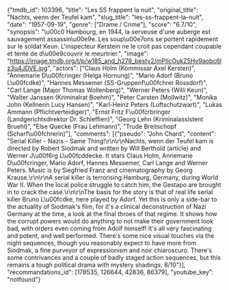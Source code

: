 {"tmdb_id": 103396, "title": "Les SS frappent la nuit", "original_title": "Nachts, wenn der Teufel kam", "slug_title": "les-ss-frappent-la-nuit", "date": "1957-09-19", "genre": ["Drame / Crime"], "score": "6.7/10", "synopsis": "\u00c0 Hambourg, en 1944, la serveuse d'une auberge est sauvagement assassin\u00e9e. Les soup\u00e7ons se portent rapidement sur le soldat Keun. L'inspecteur Kerstein ne le croit pas cependant coupable et tente de d\u00e9couvrir le meurtrier.", "image": "https://image.tmdb.org/t/p/w185_and_h278_bestv2/mPIlcOukZ5Hv9aobc6lz3u4JDVE.jpg", "actors": ["Claus Holm (Kommissar Axel Kersten)", "Annemarie D\u00fcringer (Helga Hornung)", "Mario Adorf (Bruno L\u00fcdke)", "Hannes Messemer (SS-Gruppenf\u00fchrer Rossdorf)", "Carl Lange (Major Thomas Wollenberg)", "Werner Peters (Willi Keun)", "Walter Janssen (Kriminalrat Boehm)", "Peter Carsten (Mollwitz)", "Monika John (Kellnerin Lucy Hansen)", "Karl-Heinz Peters (Luftschutzwart)", "Lukas Ammann (Pflichtverteidiger)", "Ernst Fritz F\u00fcrbringer (Landgerichtsdirektor Dr. Schleffien)", "Georg Lehn (Kriminalassistent Bruehl)", "Else Quecke (Frau Lehmann)", "Trude Breitschopf (Scharf\u00fchrerin)"], "comments": [{"pseudo": "John Chard", "content": "Serial Killer - Nazis - Same Thing!\r\n\r\nNachts, wenn der Teufel kam is directed by Robert Siodmak and written by Will Berthold (article) and Werner J\u00f6rg L\u00fcddecke. It stars Claus Holm, Annemarie D\u00fcringer, Mario Adorf, Hannes Messemer, Carl Lange and Werner Peters. Music is by Siegfried Franz and cinematography by Georg Krause.\r\n\r\nA serial killer is terrorising Hamburg, Germany, during World War II. When the local police struggle to catch him, the Gestapo are brought in to crack the case.\r\n\r\nThe basis for the story is that of real life serial killer Bruno L\u00fcdke, here played by Adorf. Yet this is only a side-bar to the actuality of Siodmak's film, for it's a clinical deconstruction of Nazi Germany at the time, a look at the final throes of that regime. It shows how the corrupt powers would do anything to not make their government look bad, with orders even coming from Adolf himself! It's all very fascinating and potent, and well performed. There's some nice visual touches via the night sequences, though you reasonably expect to have more from Siodmak, a fine purveyor of expressionism and noir chiaroscuro. There's some contrivances and a couple of badly staged action sequences, but this remains a tough political drama with mystery shadings. 8/10"}], "recommandations_id": [178535, 126644, 42836, 86379], "youtube_key": "notfound"}